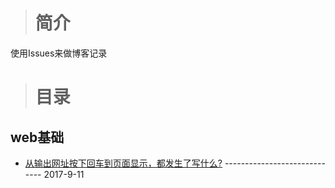 > # 简介

使用Issues来做博客记录

> # 目录

## web基础

  - [从输出网址按下回车到页面显示，都发生了写什么?](www.baidu.com) ----------------------------- 2017-9-11


